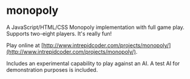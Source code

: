 # monopoly

A JavaScript/HTML/CSS Monopoly implementation with full game play. Supports two-eight players. It's really fun!

Play online at [http://www.intrepidcoder.com/projects/monopoly/](http://www.intrepidcoder.com/projects/monopoly/).

Includes an experimental capability to play against an AI. A test AI for demonstration purposes is included.
